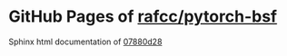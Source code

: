 GitHub Pages of [rafcc/pytorch-bsf](https://github.com/rafcc/pytorch-bsf.git)
===
Sphinx html documentation of [07880d28](https://github.com/rafcc/pytorch-bsf/tree/07880d280d0e64e43c6796f9591f88c3ea7b399e)
